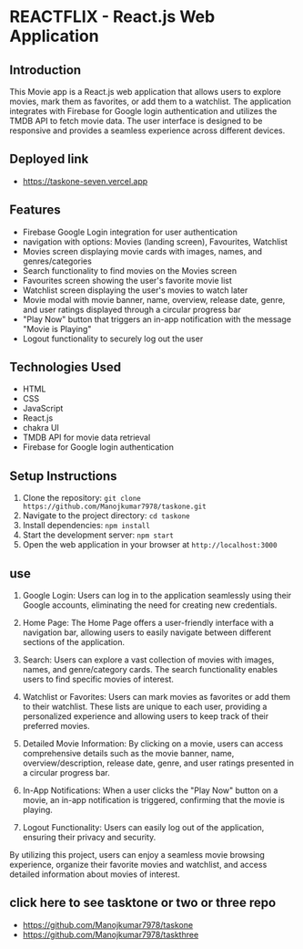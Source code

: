 # REACTFLIX - React.js Web Application


## Introduction
This Movie app is a React.js web application that allows users to explore movies, mark them as favorites, or add them to a watchlist. The application integrates with Firebase for Google login authentication and utilizes the TMDB API to fetch movie data. The user interface is designed to be responsive and provides a seamless experience across different devices.

## Deployed link

- https://taskone-seven.vercel.app



## Features

- Firebase Google Login integration for user authentication
- navigation with options: Movies (landing screen), Favourites, Watchlist
- Movies screen displaying movie cards with images, names, and genres/categories
- Search functionality to find movies on the Movies screen
- Favourites screen showing the user's favorite movie list
- Watchlist screen displaying the user's movies to watch later
- Movie modal with movie banner, name, overview, release date, genre, and user ratings displayed through a circular progress bar
- "Play Now" button that triggers an in-app notification with the message "Movie is Playing"
- Logout functionality to securely log out the user


## Technologies Used

- HTML
- CSS
- JavaScript
- React.js
- chakra UI
- TMDB API for movie data retrieval
- Firebase for Google login authentication

## Setup Instructions

1. Clone the repository: `git clone https://github.com/Manojkumar7978/taskone.git`
2. Navigate to the project directory: `cd taskone`
3. Install dependencies: `npm install`
5. Start the development server: `npm start`
6. Open the web application in your browser at `http://localhost:3000`


## use
1. Google Login: Users can log in to the application seamlessly using their Google accounts, eliminating the need for creating new credentials.

2. Home Page: The Home Page offers a user-friendly interface with a navigation bar, allowing users to easily navigate between different sections of the application.

3. Search: Users can explore a vast collection of movies with images, names, and genre/category cards. The search functionality enables users to find specific movies of interest.

4. Watchlist or Favorites: Users can mark movies as favorites or add them to their watchlist. These lists are unique to each user, providing a personalized experience and allowing users to keep track of their preferred movies.

5. Detailed Movie Information: By clicking on a movie, users can access comprehensive details such as the movie banner, name, overview/description, release date, genre, and user ratings presented in a circular progress bar.

6. In-App Notifications: When a user clicks the "Play Now" button on a movie, an in-app notification is triggered, confirming that the movie is playing.

7. Logout Functionality: Users can easily log out of the application, ensuring their privacy and security.

By utilizing this project, users can enjoy a seamless movie browsing experience, organize their favorite movies and watchlist, and access detailed information about movies of interest.



## click here to  see tasktone or two or three repo

- https://github.com/Manojkumar7978/taskone
- https://github.com/Manojkumar7978/taskthree




